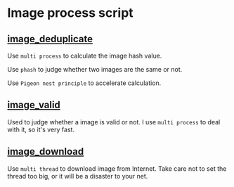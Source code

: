 # Image process script

## [image_deduplicate](https://github.com/Holmeyoung/image-process/blob/master/image_deduplicate.py)

Use `multi process` to calculate the image hash value.

Use `phash` to judge whether two images are the same or not.

Use `Pigeon nest principle` to accelerate calculation.



## [image_valid](https://github.com/Holmeyoung/image-process/blob/master/image_valid.py)

Used to judge whether a image is valid or not. I use `multi process` to deal with it, so it's very fast.



## [image_download](https://github.com/Holmeyoung/image-process/blob/master/image_download.py)

Use `multi thread` to download image from Internet. Take care not to set the thread too big, or it will be a disaster to your net.